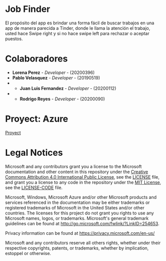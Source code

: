 # Job Finder

El propósito del app es brindar una forma fácil de buscar trabajos en una app de
manera parecida a Tinder, donde le llama la atención el trabajo, usted hace Swipe right y si
no hace swipe left para rechazar o aceptar puestos.

# Colaboradores

* **Lorena Perez** - *Developer* - (20200396)
* **Pablo Velasquez** - *Developer* - (20190519)
* * **Juan Luis Fernandez** - *Developer* - (20200112)
* * **Rodrigo Reyes** - *Developer* - (20200090)

# Proyect: Azure
[Proyect](https://dev.azure.com/juanfernandez0743/Job%20Finder%202.0)

# Legal Notices

Microsoft and any contributors grant you a license to the Microsoft documentation and other content
in this repository under the [Creative Commons Attribution 4.0 International Public License](https://creativecommons.org/licenses/by/4.0/legalcode),
see the [LICENSE](LICENSE) file, and grant you a license to any code in the repository under the [MIT License](https://opensource.org/licenses/MIT), see the
[LICENSE-CODE](LICENSE-CODE) file.

Microsoft, Windows, Microsoft Azure and/or other Microsoft products and services referenced in the documentation
may be either trademarks or registered trademarks of Microsoft in the United States and/or other countries.
The licenses for this project do not grant you rights to use any Microsoft names, logos, or trademarks.
Microsoft's general trademark guidelines can be found at http://go.microsoft.com/fwlink/?LinkID=254653.

Privacy information can be found at https://privacy.microsoft.com/en-us/

Microsoft and any contributors reserve all others rights, whether under their respective copyrights, patents,
or trademarks, whether by implication, estoppel or otherwise.
